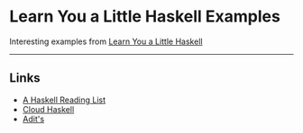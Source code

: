 # Learn You a Little Haskell Examples

Interesting examples from [Learn You a Little Haskell](http://learnyouahaskell.com)

* * *

## Links
- [A Haskell Reading List](http://www.stephendiehl.com/posts/essential_haskell.html)
- [Cloud Haskell](http://haskell-distributed.github.io/)
- [Adit's](http://adit.io/index.html)
